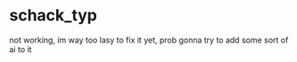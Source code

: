 # schack_typ

not working, im way too lasy to fix it yet,
prob gonna try to add some sort of ai to it
